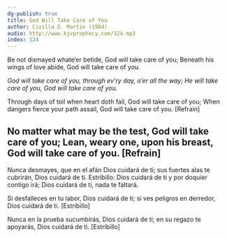 ```yaml
---
dg-publish: true
title: God Will Take Care of You
author: Civilla D. Martin (1904)
audio: http://www.kjvprophecy.com/124.mp3
index: 124
---
```


Be not dismayed whate’er betide,
God will take care of you;
Beneath his wings of love abide,
God will take care of you.

*God will take care of you,
through ev'ry day, o’er all the way;
He will take care of you,
God will take care of you.*

Through days of toil when heart doth fail,
God will take care of you;
When dangers fierce your path assail,
God will take care of you. [Refrain]

No matter what may be the test,
God will take care of you;
Lean, weary one, upon his breast,
God will take care of you. [Refrain]
---
Nunca desmayes, que en el afán
Dios cuidará de ti;
sus fuertes alas te cubrirán,
Dios cuidará de ti.
Estribillo:
Dios cuidará de ti
y por doquier contigo irá;
Dios cuidará de ti,
nada te faltará.

Si desfalleces en tu labor,
Dios cuidará de ti;
si ves peligros en derredor,
Dios cuidará de ti. [Estribillo]

Nunca en la prueba sucumbirás,
Dios cuidará de ti;
en su regazo te apoyarás,
Dios cuidará de ti. [Estribillo]
